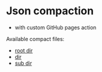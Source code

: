 # Json compaction 
- with custom GitHub pages action

Available compact files:
- [root dir](/test.json)
- [dir](/dir/test.json)
- [sub dir](/dir/subdir/test.json)